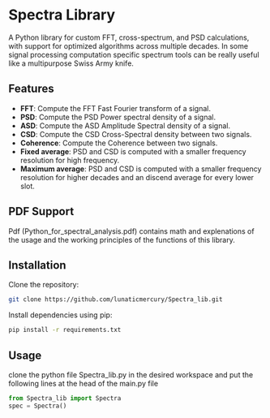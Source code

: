 # Spectra Library

A Python library for custom FFT, cross-spectrum, and PSD calculations, with support for optimized algorithms across multiple decades.
In some signal processing computation specific spectrum tools can be really useful like a multipurpose Swiss Army knife.

## Features
- **FFT**: Compute the FFT Fast Fourier transform of a signal.
- **PSD**: Compute the PSD Power spectral density of a signal.
- **ASD**:  Compute the ASD Amplitude Spectral density  of a signal.
- **CSD**:  Compute the CSD Cross-Spectral density  between two signals.
- **Coherence**:  Compute the Coherence between two signals.
- **Fixed average**: PSD and CSD  is computed with a smaller frequency resolution for high frequency.
- **Maximum average**: PSD and CSD  is computed with a smaller frequency resolution for higher decades and an discend average for every lower slot. 

## PDF Support

Pdf (Python_for_spectral_analysis.pdf) contains math and explenations of the usage and the working principles of the functions of this library.


## Installation

Clone the repository:
```bash
git clone https://github.com/lunaticmercury/Spectra_lib.git
```
Install dependencies using pip:
```bash
pip install -r requirements.txt
```

## Usage
clone the python file Spectra_lib.py in the desired workspace and put the following lines at the head of the main.py file

```python
from Spectra_lib import Spectra 
spec = Spectra()
```
